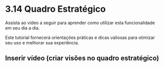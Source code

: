 # 3.14 Quadro Estratégico

Assista ao vídeo a seguir para aprender como utilizar esta funcionalidade em seu dia a dia. 

Este tutorial fornecerá orientações práticas e dicas valiosas para otimizar seu uso e melhorar sua experiência.

 ## Inserir vídeo (criar visões no quadro estratégico)
